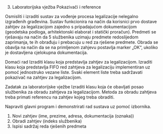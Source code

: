 3. Laboratorijska vježba
Pokazivači i reference

Osmisliti i izraditi sustav za vođenje procesa legalizacije nelegalno izgrađenih građevina.
Sustav funkcionira na način da korisnici prvo dostave zahtjev za legalizacijom zajedno s
pripadajućom dokumentacijom (geodetska podloga, arhitektonski elaborat i statički proračun).
Predmeti se rješavaju na način da 5 službenika uzimaju predmete redoslijedom zaprimanja, te
ih obrađuju i prebacuju u red za rješene predmete. Obrada se obavlja na način da se na
primljenom zahjevu postavlja marker „OK“, ukoliko je dostavljena cjelokupna dokumentacija.

Domaći rad
Izraditi klasu koja predstavlja zahtjev za legalizacijom.
Izraditi klasu koja predstavlja FIFO red zahtjeva za legalizaciju implementiran uz pomoć
jednostruko vezane liste. Svaki element liste treba sadržavati pokazivač na zahtjev za
legalizacijom.

Zadatak za laboratorijske vježbe
Izraditi klasu koja će obavljati posao službenika za obradu zahtjeva za legalizacijom. Metoda
za obradu zahtjeva treba primati referencu na zahtjev kojeg treba obraditi.

Napraviti glavni program i demonstrirati rad sustava uz pomoć izbornika.
1. Novi zahtjev (ime, prezime, adresa, dokumentacija (oznaka))
2. Obradi zahtjev (indeks službenika)
3. Ispisi sadržaj reda rješenih predmeta
